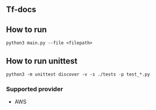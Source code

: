 ## Tf-docs


## How to run 
```
python3 main.py --file <filepath>
```
## How to run unittest
```
python3 -m unittest discover -v -s ./tests -p test_*.py
```

### Supported provider
- AWS